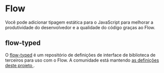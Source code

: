 # Flow

<p class="description">Você pode adicionar tipagem estática para o JavaScript para melhorar a produtividade do desenvolvedor e a qualidade do código graças ao Flow.</p>

## flow-typed

O [flow-typed](https://github.com/flow-typed/flow-typed) é um repositório de definições de interface de biblioteca de terceiros para uso com o Flow. A comunidade está mantendo [ as definições deste projeto ](https://github.com/flow-typed/flow-typed/tree/master/definitions/npm/%40material-ui).

